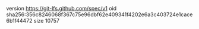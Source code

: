 version https://git-lfs.github.com/spec/v1
oid sha256:356c8246068f367c75e96dbf62e409341f4202e6a3c403724e1cace6b1f44472
size 10757
